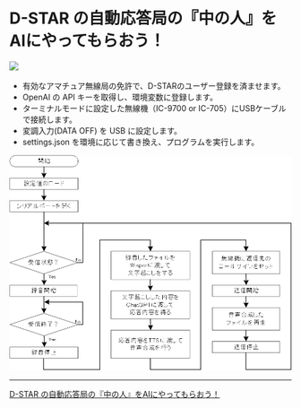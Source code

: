 # D-STAR の自動応答局の『中の人』をAIにやってもらおう！

[![](https://img.youtube.com/vi/drTdQaDbe1g/0.jpg)](https://www.youtube.com/watch?v=drTdQaDbe1g)

* 有効なアマチュア無線局の免許で、D-STARのユーザー登録を済ませます。
* OpenAI の API キーを取得し、環境変数に登録します。
* ターミナルモードに設定した無線機（IC-9700 or IC-705）にUSBケーブルで接続します。
* 変調入力(DATA OFF) を USB に設定します。
* settings.json を環境に応じて書き換え、プログラムを実行します。

<img src="https://github.com/7m4mon/dstar_auto_ai_replyer/blob/main/flow_chart.png" alt="" title="">   

---

[D-STAR の自動応答局の『中の人』をAIにやってもらおう！](https://www.fbnews.jp/202410/special/ "")
